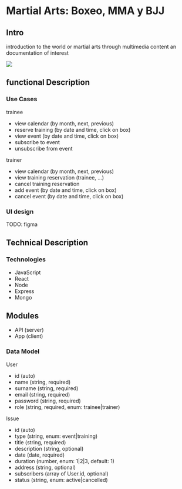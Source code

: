 # Martial Arts: Boxeo, MMA y BJJ

## Intro

introduction to the world or martial arts through multimedia content an documentation of interest

![](https://i.gifer.com/origin/bd/bd03512b7f1cedd1000266d849a61530_w200.gif)

## functional Description

### Use Cases

trainee
- view calendar (by month, next, previous)
- reserve training (by date and time, click on box)
- view event  (by date and time, click on box)
- subscribe to event
- unsubscribe from event

trainer
- view calendar (by month, next, previous)
- view training reservation (trainee, ...)
- cancel training reservation
- add event (by date and time, click on box)
- cancel event (by date and time, click on box)

### UI design

TODO: figma

## Technical Description

### Technologies

- JavaScript
- React
- Node
- Express
- Mongo

## Modules

- API (server)
- App (client)

### Data Model

User
- id (auto)
- name (string, required)
- surname (string, required)
- email (string, required)
- password (string, required)
- role (string, required, enum: trainee|trainer)

Issue
- id (auto)
- type (string, enum: event|training)
- title (string, required)
- description (string, optional)
- date (date, required)
- duration (number, enum: 1|2|3, default: 1)
- address (string, optional)
- subscribers (array of User.id, optional)
- status (string, enum: active|cancelled)






